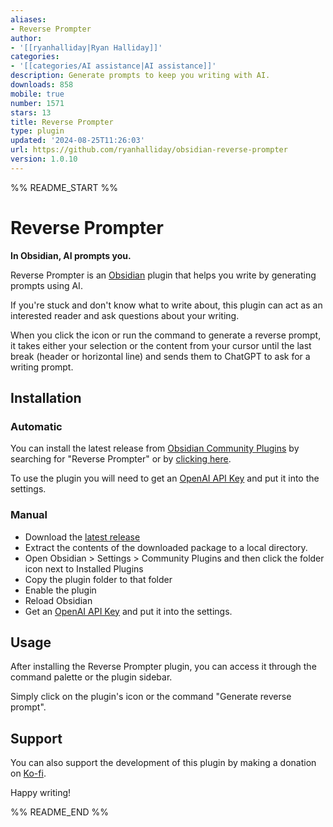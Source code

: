 ```yaml
---
aliases:
- Reverse Prompter
author:
- '[[ryanhalliday|Ryan Halliday]]'
categories:
- '[[categories/AI assistance|AI assistance]]'
description: Generate prompts to keep you writing with AI.
downloads: 858
mobile: true
number: 1571
stars: 13
title: Reverse Prompter
type: plugin
updated: '2024-08-25T11:26:03'
url: https://github.com/ryanhalliday/obsidian-reverse-prompter
version: 1.0.10
---
```


%% README_START %%

# Reverse Prompter

**In Obsidian, AI prompts you.**

Reverse Prompter is an [Obsidian](https://obsidian.md/) plugin that helps you write by generating prompts using AI. 

If you're stuck and don't know what to write about, this plugin can act as an interested reader and ask questions about your writing.

When you click the icon or run the command to generate a reverse prompt, it takes either your selection or the content from your cursor until the last break (header or horizontal line) and sends them to ChatGPT to ask for a writing prompt.

## Installation

### Automatic

You can install the latest release from [Obsidian Community Plugins](https://help.obsidian.md/Extending+Obsidian/Community+plugins) by searching for "Reverse Prompter" or by [clicking here](https://obsidian.md/plugins?id=reverse-prompter).

To use the plugin you will need to get an [OpenAI API Key](https://platform.openai.com/api-keys) and put it into the settings.

### Manual

- Download the [latest release](https://github.com/ryanhalliday/obsidian-reverse-prompter/releases)
- Extract the contents of the downloaded package to a local directory.
- Open Obsidian > Settings > Community Plugins and then click the folder icon next to Installed Plugins
- Copy the plugin folder to that folder
- Enable the plugin
- Reload Obsidian
- Get an [OpenAI API Key](https://platform.openai.com/api-keys) and put it into the settings.

## Usage

After installing the Reverse Prompter plugin, you can access it through the command palette or the plugin sidebar. 

Simply click on the plugin's icon or the command "Generate reverse prompt".

## Support

You can also support the development of this plugin by making a donation on [Ko-fi](https://ko-fi.com/ryanhalliday).

Happy writing!


%% README_END %%
